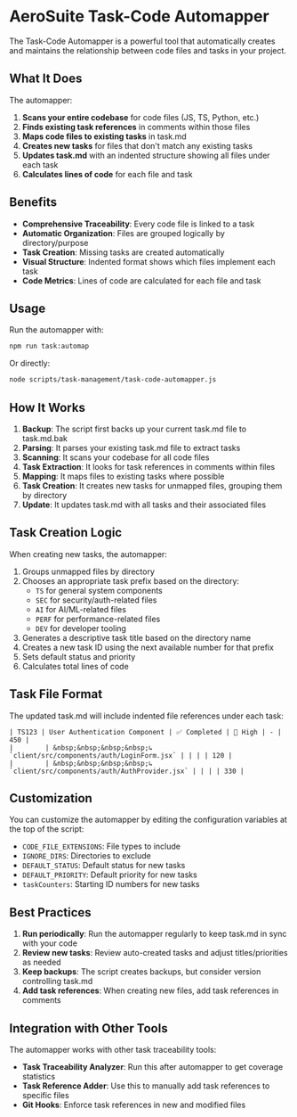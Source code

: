 # AeroSuite Task-Code Automapper

The Task-Code Automapper is a powerful tool that automatically creates and maintains the relationship between code files and tasks in your project.

## What It Does

The automapper:

1. **Scans your entire codebase** for code files (JS, TS, Python, etc.)
2. **Finds existing task references** in comments within those files
3. **Maps code files to existing tasks** in task.md
4. **Creates new tasks** for files that don't match any existing tasks
5. **Updates task.md** with an indented structure showing all files under each task
6. **Calculates lines of code** for each file and task

## Benefits

- **Comprehensive Traceability**: Every code file is linked to a task
- **Automatic Organization**: Files are grouped logically by directory/purpose
- **Task Creation**: Missing tasks are created automatically
- **Visual Structure**: Indented format shows which files implement each task
- **Code Metrics**: Lines of code are calculated for each file and task

## Usage

Run the automapper with:

```bash
npm run task:automap
```

Or directly:

```bash
node scripts/task-management/task-code-automapper.js
```

## How It Works

1. **Backup**: The script first backs up your current task.md file to task.md.bak
2. **Parsing**: It parses your existing task.md file to extract tasks
3. **Scanning**: It scans your codebase for all code files
4. **Task Extraction**: It looks for task references in comments within files
5. **Mapping**: It maps files to existing tasks where possible
6. **Task Creation**: It creates new tasks for unmapped files, grouping them by directory
7. **Update**: It updates task.md with all tasks and their associated files

## Task Creation Logic

When creating new tasks, the automapper:

1. Groups unmapped files by directory
2. Chooses an appropriate task prefix based on the directory:
   - `TS` for general system components
   - `SEC` for security/auth-related files
   - `AI` for AI/ML-related files
   - `PERF` for performance-related files
   - `DEV` for developer tooling
3. Generates a descriptive task title based on the directory name
4. Creates a new task ID using the next available number for that prefix
5. Sets default status and priority
6. Calculates total lines of code

## Task File Format

The updated task.md will include indented file references under each task:

```
| TS123 | User Authentication Component | ✅ Completed | 🔴 High | - | 450 |
|        | &nbsp;&nbsp;&nbsp;&nbsp;↳ `client/src/components/auth/LoginForm.jsx` | | | | 120 |
|        | &nbsp;&nbsp;&nbsp;&nbsp;↳ `client/src/components/auth/AuthProvider.jsx` | | | | 330 |
```

## Customization

You can customize the automapper by editing the configuration variables at the top of the script:

- `CODE_FILE_EXTENSIONS`: File types to include
- `IGNORE_DIRS`: Directories to exclude
- `DEFAULT_STATUS`: Default status for new tasks
- `DEFAULT_PRIORITY`: Default priority for new tasks
- `taskCounters`: Starting ID numbers for new tasks

## Best Practices

1. **Run periodically**: Run the automapper regularly to keep task.md in sync with your code
2. **Review new tasks**: Review auto-created tasks and adjust titles/priorities as needed
3. **Keep backups**: The script creates backups, but consider version controlling task.md
4. **Add task references**: When creating new files, add task references in comments

## Integration with Other Tools

The automapper works with other task traceability tools:

- **Task Traceability Analyzer**: Run this after automapper to get coverage statistics
- **Task Reference Adder**: Use this to manually add task references to specific files
- **Git Hooks**: Enforce task references in new and modified files 
